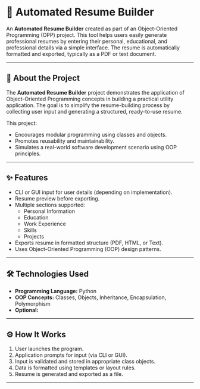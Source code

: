 # 🧾 Automated Resume Builder

An **Automated Resume Builder** created as part of an Object-Oriented Programming (OPP) project. This tool helps users easily generate professional resumes by entering their personal, educational, and professional details via a simple interface. The resume is automatically formatted and exported, typically as a PDF or text document.

---



## 📖 About the Project

The **Automated Resume Builder** project demonstrates the application of Object-Oriented Programming concepts in building a practical utility application. The goal is to simplify the resume-building process by collecting user input and generating a structured, ready-to-use resume.

This project:
- Encourages modular programming using classes and objects.
- Promotes reusability and maintainability.
- Simulates a real-world software development scenario using OOP principles.

---

## ✨ Features

- CLI or GUI input for user details (depending on implementation).
- Resume preview before exporting.
- Multiple sections supported:
  - Personal Information
  - Education
  - Work Experience
  - Skills
  - Projects
- Exports resume in formatted structure (PDF, HTML, or Text).
- Uses Object-Oriented Programming (OOP) design patterns.

---

## 🛠️ Technologies Used

- **Programming Language:** Python 
- **OOP Concepts:** Classes, Objects, Inheritance, Encapsulation, Polymorphism
- **Optional:**
 

---

## ⚙️ How It Works

1. User launches the program.
2. Application prompts for input (via CLI or GUI).
3. Input is validated and stored in appropriate class objects.
4. Data is formatted using templates or layout rules.
5. Resume is generated and exported as a file.

---

